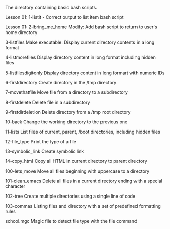 The directory containing basic bash scripts.

Lesson 01: 1-listit - Correct output to list item bash script

Lesson 01: 2-bring_me_home
Modify: Add bash script to return to user's home directory

3-listfiles
Make executable: Display current directory contents in a long format

4-listmorefiles
Display directory content in long format including hidden files

5-listfilesdigitonly
Display directory content in long formart with numeric IDs

6-firstdirectory
Create directory in the /tmp directory

7-movethatfile
Move file from a directory to a subdirectory

8-firstdelete
Delete file in a subdirectory

9-firstdirdeletion
Delete directory from a /tmp root directory

10-back
Change the working directory to the previous one

11-lists
List files of current, parent, /boot directories, including hidden files

12-file_type
Print the type of a file

13-symbolic_link
Create symbolic link

14-copy_html
Copy all HTML in current directory to parent directory

100-lets_move
Move all files beginning with uppercase to a directory

101-clean_emacs
Delete all files in a current directory ending with a special character

102-tree
Create multiple directories using a single line of code

103-commas
Listing files and directory with a set of predefined formatting rules

school.mgc
Magic file to detect file type with the file command
